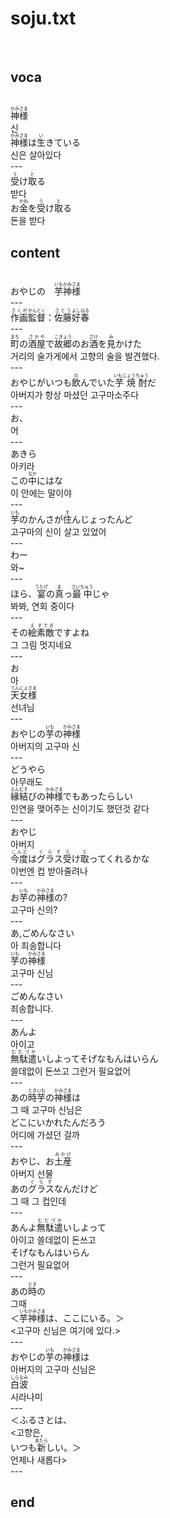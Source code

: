 <h1>soju.txt</h1><br>
<h2>voca</h2><br>
<Ruby>神様<rt>かみさま</rt></Ruby><br>
신<br>
<Ruby>神様<rt>かみさま</rt></Ruby>は<Ruby><rb>生</rb><rt>い</rt></Ruby>きている<br>
신은 살아있다<br>
---<br>
<Ruby>受<rt>う</rt></Ruby>け<Ruby><rb>取</rb><rt>と</rt></Ruby>る<br>
받다<br>
お<Ruby>金<rt>かね</rt></Ruby>を<Ruby><rb>受</rb><rt>う</rt></Ruby>け<Ruby><rb>取</rb><rt>と</rt></Ruby>る<br>
돈을 받다<br>
<h2>content</h2><br>
おやじの　<Ruby>芋<rt>いも</rt></Ruby><Ruby><rb>神様</rb><rt>かみさま</rt></Ruby><br>
---<br>
<Ruby>作画<rt>さくが</rt></Ruby><Ruby><rb>監督</rb><rt>かんとく</rt></Ruby>：<Ruby><rb>佐藤</rb><rt>さとう</rt></Ruby><Ruby><rb>好春</rb><rt>よしはる</rt></Ruby><br>
---<br>
<Ruby>町<rt>まち</rt></Ruby>の<Ruby><rb>酒屋</rb><rt>さかや</rt></Ruby>で<Ruby><rb>故郷</rb><rt>こきょう</rt></Ruby>のお<Ruby><rb>酒</rb><rt>さけ</rt></Ruby>を<Ruby><rb>見</rb><rt>み</rt></Ruby>かけた<br>
거리의 술가게에서 고향의 술을 발견했다.<br>
---<br>
おやじがいつも<Ruby>飲<rt>の</rt></Ruby>んでいた<Ruby><rb>芋焼酎</rb><rt>いもじょうちゅう</rt></Ruby>だ<br>
아버지가 항상 마셨던 고구마소주다<br>
---<br>
お、<br>
어<br>
---<br>
あきら<br>
아키라<br>
この<Ruby>中<rt>なか</rt></Ruby>にはな<br>
이 안에는 말이야<br>
---<br>
<Ruby>芋<rt>いも</rt></Ruby>のかんさが<Ruby><rb>住</rb><rt>す</rt></Ruby>んじょったんど<br>
고구마의 신이 살고 있었어<br>
---<br>
わー<br>
와~<br>
---<br>
ほら、<Ruby>宴<rt>うたげ</rt></Ruby>の<Ruby><rb>真</rb><rt>ま</rt></Ruby>っ<Ruby><rb>最中</rb><rt>さいちゅう</rt></Ruby>じゃ<br>
봐봐, 연회 중이다<br>
---<br>
その<Ruby>絵<rt>え</rt></Ruby><Ruby><rb>素敵</rb><rt>すてき</rt></Ruby>ですよね<br>
그 그림 멋지네요<br>
---<br>
お<br>
아<br>
<Ruby>天女<rt>てんにょ</rt></Ruby><Ruby><rb>様</rb><rt>さま</rt></Ruby><br>
선녀님<br>
---<br>
おやじの<Ruby>芋<rt>いも</rt></Ruby>の<Ruby><rb>神様</rb><rt>かみさま</rt></Ruby><br>
아버지의 고구마 신<br>
---<br>
どうやら<br>
아무래도<br>
<Ruby>縁結<rt>えんむす</rt></Ruby>びの<Ruby><rb>神</rb><rt>かみ</rt></Ruby><Ruby><rb>様</rb><rt>さま</rt></Ruby>でもあったらしい<br>
인연을 맺어주는 신이기도 했던것 같다<br>
---<br>
おやじ<br>
아버지<br>
<Ruby>今度<rt>こんど</rt></Ruby>は<Ruby><rb>グラス</rb><rt>ぐらす</rt></Ruby><Ruby><rb>受</rb><rt>う</rt></Ruby>け<Ruby><rb>取</rb><rt>と</rt></Ruby>ってくれるかな<br>
이번엔 컵 받아줄려나<br>
---<br>
お<Ruby>芋<rt>いも</rt></Ruby>の<Ruby><rb>神様</rb><rt>かみさま</rt></Ruby>の?<br>
고구마 신의?<br>
---<br>
あ,ごめんなさい<br>
아 죄송합니다<br>
<Ruby>芋<rt>いも</rt></Ruby>の<Ruby><rb>神様</rb><rt>かみさま</rt></Ruby><br>
고구마 신님<br>
---<br>
ごめんなさい<br>
죄송합니다.<br>
---<br>
あんよ<br>
아이고<br>
<Ruby>無駄遣<rt>むだづか</rt></Ruby>いしよってそげなもんはいらん<br>
쓸데없이 돈쓰고 그런거 필요없어<br>
---<br>
あの<Ruby>時<rt>とき</rt></Ruby><Ruby><rb>芋</rb><rt>いも</rt></Ruby>の<Ruby><rb>神様</rb><rt>かみさま</rt></Ruby>は<br>
그 때 고구마 신님은<br>
どこにいかれたんだろう<br>
어디에 가셨던 걸까<br>
---<br>
おやじ、お<Ruby>土産<rt>みやげ</rt></Ruby><br>
아버지 선물<br>
あの<Ruby>グラス<rt>ぐらす</rt></Ruby>なんだけど<br>
그 때 그 컵인데<br>
---<br>
あんよ<Ruby>無駄遣<rt>むだづか</rt></Ruby>いしよって<br>
아이고 쓸데없이 돈쓰고<br>
そげなもんはいらん<br>
그런거 필요없어<br>
---<br>
あの<Ruby>時<rt>とき</rt></Ruby>の<br>
그때<br>
＜<Ruby>芋<rt>いも</rt></Ruby><Ruby><rb>神様</rb><rt>かみさま</rt></Ruby>は、ここにいる。＞<br>
<고구마 신님은 여기에 있다.><br>
---<br>
おやじの<Ruby>芋<rt>いも</rt></Ruby>の<Ruby><rb>神様</rb><rt>かみさま</rt></Ruby>は<br>
아버지의 고구마 신님은<br>
<Ruby>白波<rt>しらなみ</rt></Ruby><br>
시라나미<br>
---<br>
＜ふるさとは、<br>
<고향은,<br>
いつも<Ruby>新<rt>あたら</rt></Ruby>しい。＞<br>
언제나 새롭다><br>
---<br>
<h2>end</h2><br>
